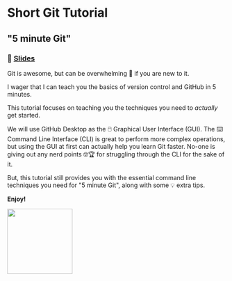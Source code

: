 # Short Git Tutorial
## "5 minute Git"

### 📖 <a href="https://alicelepissier.com/git-tutorial/slides.html">Slides</a>

Git is awesome, but can be overwhelming 🤯 if you are new to it.

I wager that I can teach you the basics of version control and GitHub in 5 minutes.

This tutorial focuses on teaching you the techniques you need to _actually_ get started.

We will use GitHub Desktop as the 🖱️ Graphical User Interface (GUI). The ⌨️ Command Line Interface (CLI) is great to perform more complex operations, but using the GUI at first can actually help you learn Git faster. No-one is giving out any nerd points 🤓🏆 for struggling through the CLI for the sake of it.

But, this tutorial still provides you with the essential command line techniques you need for "5 minute Git", along with some 💡 extra tips.

**Enjoy!**

<img src="https://octodex.github.com/images/nyantocat.gif" width="150px">
